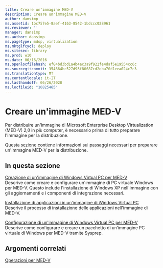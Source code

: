 ```yaml
---
title: Creare un'immagine MED-V
description: Creare un'immagine MED-V
author: dansimp
ms.assetid: 1bc757e5-8aef-4163-8542-1bdccc028961
ms.reviewer: ''
manager: dansimp
ms.author: dansimp
ms.pagetype: mdop, virtualization
ms.mktglfcycl: deploy
ms.sitesec: library
ms.prod: w10
ms.date: 06/16/2016
ms.openlocfilehash: ef84bd3bd1a4b4ac3a9f922fe4daf5e19554cc6c
ms.sourcegitcommit: 354664bc527d93f80687cd2eba70d1eea024c7c3
ms.translationtype: MT
ms.contentlocale: it-IT
ms.lasthandoff: 06/26/2020
ms.locfileid: "10825465"
---
```

# Creare un'immagine MED-V


Per distribuire un'immagine di Microsoft Enterprise Desktop Virtualization (MED-V) 2,0 in più computer, è necessario prima di tutto preparare l'immagine per la distribuzione.

Questa sezione contiene informazioni sui passaggi necessari per preparare un'immagine MED-V per la distribuzione.

## In questa sezione


<a href="" id="creating-a-windows-virtual-pc-image-for-med-v"></a>[Creazione di un'immagine di Windows Virtual PC per MED-V](creating-a-windows-virtual-pc-image-for-med-v.md)  
Descrive come creare e configurare un'immagine di PC virtuale Windows per MED-V. Questo include l'installazione di Windows XP nell'immagine con gli aggiornamenti e i componenti di integrazione necessari.

<a href="" id="installing-applications-on-a-windows-virtual-pc-image"></a>[Installazione di applicazioni in un'immagine di Windows Virtual PC](installing-applications-on-a-windows-virtual-pc-image.md)  
Descrive il processo di installazione delle applicazioni nell'immagine di MED-V.

<a href="" id="configuring-a-windows-virtual-pc-image-for-med-v"></a>[Configurazione di un'immagine di Windows Virtual PC per MED-V](configuring-a-windows-virtual-pc-image-for-med-v.md)  
Descrive come configurare e creare un pacchetto di un'immagine PC virtuale di Windows per MED-V tramite Sysprep.

## Argomenti correlati


[Operazioni per MED-V](operations-for-med-v.md)

 

 





